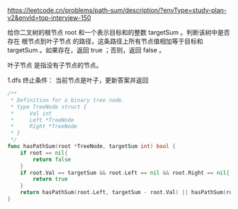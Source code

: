https://leetcode.cn/problems/path-sum/description/?envType=study-plan-v2&envId=top-interview-150

给你二叉树的根节点 root 和一个表示目标和的整数 targetSum 。判断该树中是否存在 根节点到叶子节点 的路径，这条路径上所有节点值相加等于目标和 targetSum 。如果存在，返回 true ；否则，返回 false 。

叶子节点 是指没有子节点的节点。


1.dfs
终止条件： 当前节点是叶子，更新答案并返回

```go
/**
 * Definition for a binary tree node.
 * type TreeNode struct {
 *     Val int
 *     Left *TreeNode
 *     Right *TreeNode
 * }
 */
func hasPathSum(root *TreeNode, targetSum int) bool {
    if root == nil{
        return false
    }
    if root.Val == targetSum && root.Left == nil && root.Right == nil{
        return true
    }
    return hasPathSum(root.Left, targetSum - root.Val) || hasPathSum(root.Right, targetSum - root.Val)
}
```